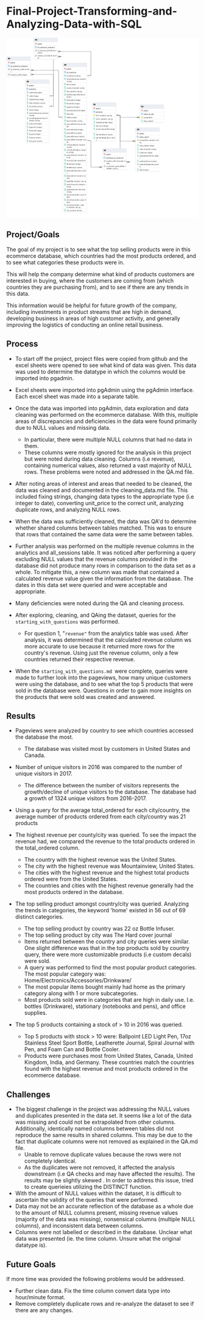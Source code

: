 # Final-Project-Transforming-and-Analyzing-Data-with-SQL
![](https://github.com/kaytlinwu/Final-Project-SQL/blob/main/schema.png)

## Project/Goals
The goal of my project is to see what the top selling products were in this ecommerce database, which countries had the most products ordered, and to see what categories these products were in.

This will help the company determine what kind of products customers are interested in buying, where the customers are coming from (which countries they are purchasing from), and to see if there are any trends in this data.

This information would be helpful for future growth of the company, including investments in product streams that are high in demand, developing business in areas of high customer activity, and generally improving the logistics of conducting an online retail business.

## Process
* To start off the project, project files were copied from github and the excel sheets were opened to see what kind of data was given. This data was used to determine the datatype in which the columns would be imported into pgadmin.

* Excel sheets were imported into pgAdmin using the pgAdmin interface. Each excel sheet was made into a separate table. 

* Once the data was imported into pgAdmin, data exploration and data cleaning was performed on the ecommerce database. With this, multiple areas of discrepancies and deficiencies in the data were found primarily due to NULL values and missing data. 
     * In particular, there were multiple NULL columns that had no data in them. 
     * These columns were mostly ignored for the analysis in this project but were noted during data cleaning. Columns (i.e revenue), containing numerical values, also returned a vast majority of NULL rows. These problems were noted and addressed in the QA.md file.

* After noting areas of interest and areas that needed to be cleaned, the data was cleaned and documented in the cleaning_data.md file. This included fixing strings, changing data types to the appropriate type (i.e integer to date), converting unit_price to the correct unit, analyzing duplicate rows, and analyzing NULL rows. 

* When the data was sufficiently cleaned, the data was QA'd to determine whether shared columns between tables matched. This was to ensure that rows that contained the same data were the same between tables.
 
 * Further analysis was performed on the multiple revenue columns in the analytics and all_sessions table. 
It was noticed after performing a query excluding NULL values that the revenue columns provided in the database did not produce many rows in comparison to the data set as a whole. To mitigate this, a new column was made that contained a calculated revenue value given the information from the database. The dates in this data set were queried and were acceptable and appropriate. 

* Many deficiencies were noted during the QA and cleaning process.

* After exploring, cleaning, and QAing the dataset, queries for the ```starting_with_questions``` was performed. 
    * For question 1, "```revenue"``` from the analytics table was used. After analysis, it was determined that the calculated revenue column ws more accurate to use because it returned more rows for the country's revenue. Using just the revenue column, only a few countries returned their respective revenue. 

* When the ```starting_with_questions.md ```were complete, queries were made to further look into the pageviews, how many unique customers were using the database, and to see what the top 5 products that were sold in the database were. Questions in order to gain more insights on the products that were sold was created and answered. 

## Results

*  Pageviews were analyzed by country to see which countries accessed the database the most. 
    * The database was visited most by customers in United States and Canada. 

* Number of unique visitors in 2016 was compared to the number of unique visitors in 2017. 
    * The difference between the number of visitors represents the growth/decline of unique visitors to the database. The database had a growth of 1324 unique visitors from 2016-2017.

* Using a query for the average total_ordered for each city/country, the average number of products ordered from each city/country was 21 products

* The highest revenue per county/city was queried. To see the impact the revenue had, we compared the revenue to the total products ordered in the total_ordered column.
    * The country with the highest revenue was the United States.
    * The city with the highest revenue was Mountainview, United States.
    * The cities with the highest revenue and the highest total products ordered were from the United States.
    * The countries and cities with the highest revenue generally had the most products ordered in the database.

* The top selling product amongst country/city was queried. Analyzing the trends in categories, the keyword 'home' existed in 56 out of 69 distinct categories.  
    * The top selling product by country was 22 oz Bottle Infuser. 
    * The top selling product by city was The Hard cover journal 
    * Items returned between the country and city queries were similar. One slight difference was that in the top products sold by country query, there were more customizable products (i.e custom decals) were sold.
    * A query was performed to find the most popular product categories. The most popular category was: Home/Electronics/Accessories/Drinkware/
    * The most popular items bought mainly had home as the primary category along with 1 or more subcategories.
    * Most products sold were in categories that are high in daily use. I.e. bottles (Drinkware), stationary (notebooks and pens), and office supplies.

* The top 5 products containing a stock of > 10 in 2016 was queried. 
    * Top 5 products with stock > 10 were: Ballpoint LED Light Pen, 17oz Stainless Steel Sport Bottle, Leatherette Journal, Spiral Journal with Pen, and Foam Can and Bottle Cooler. 
    * Products were purchases most from United States, Canada, United Kingdom, India, and Germany. These countries match the countries found with the highest revenue and most products ordered in the ecommerce database.

## Challenges 
* The biggest challenge in the project was addressing the NULL values and duplicates presented in the data set. It seems like a lot of the data was missing and could not be extrapolated from other columns. Additionally, identically named columns between tables did not reproduce the same results in shared columns. This may be due to the fact that duplicate columns were not removed as explained in the QA.md file. 
    * Unable to remove duplicate values because the rows were not completely identical. 
    * As the duplicates were not removed, it affected the analysis downstream (i.e QA checks and may have affected the results). The results may be slightly skewed . In order to address this issue, tried to create querieies utilizing the DISTINCT function.
* With the amount of NULL values within the dataset, it is difficult to ascertain the validity of the queries that were performed. 
* Data may not be an accurate reflection of the database as a whole due to the amount of NULL columns present, missing revenue values (majority of the data was missing), nonsensical columns (multiple NULL columns), and inconsistent data between columns.
* Columns were not labelled or described in the database. Unclear what data was presented (ie. the time column. Unsure what the original datatype is).


## Future Goals
If more time was provided the following problems would be addressed.
* Further clean data. Fix the time column convert data type into hour/minute format.
* Remove completely duplicate rows and re-analyze the dataset to see if there are any changes.

